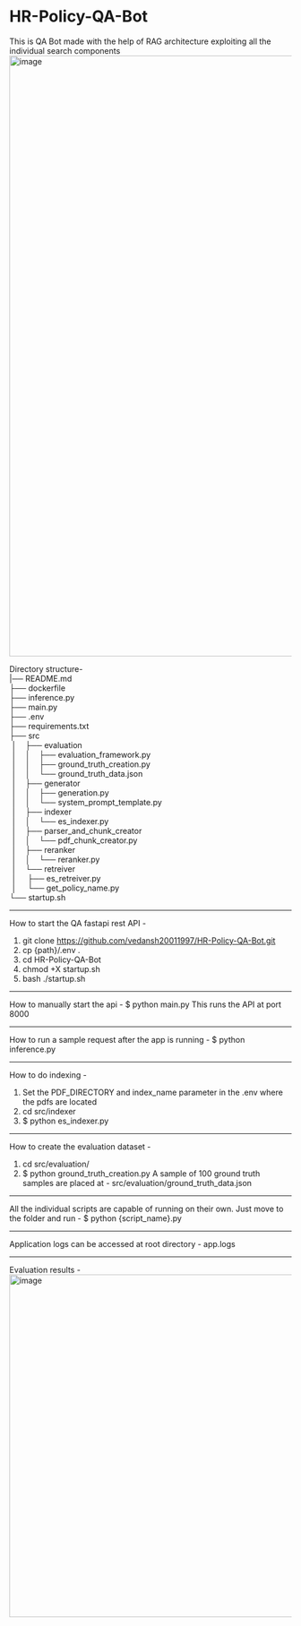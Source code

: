# HR-Policy-QA-Bot
This is QA Bot made with the help of RAG architecture exploiting all the individual search components
<img width="1073" alt="image" src="https://github.com/user-attachments/assets/f3be4187-b6d2-4064-a316-25b41105a7c6">

Directory structure-<br>
|── README.md <br>
├── dockerfile <br>
├── inference.py <br>
├── main.py <br>
├── .env <br>
├── requirements.txt <br>
├── src <br>
&nbsp;│&nbsp;&nbsp;&nbsp;&nbsp;├── evaluation <br>
&nbsp;│&nbsp;&nbsp;&nbsp;&nbsp;│&nbsp;&nbsp;&nbsp;&nbsp;├── evaluation_framework.py <br>
&nbsp;│&nbsp;&nbsp;&nbsp;&nbsp;│&nbsp;&nbsp;&nbsp;&nbsp;├── ground_truth_creation.py <br>
&nbsp;│&nbsp;&nbsp;&nbsp;&nbsp;│&nbsp;&nbsp;&nbsp;&nbsp;└── ground_truth_data.json <br>
&nbsp;│&nbsp;&nbsp;&nbsp;&nbsp;├── generator <br>
&nbsp;│&nbsp;&nbsp;&nbsp;&nbsp;│&nbsp;&nbsp;&nbsp;&nbsp;├── generation.py <br>
&nbsp;│&nbsp;&nbsp;&nbsp;&nbsp;│&nbsp;&nbsp;&nbsp;&nbsp;└── system_prompt_template.py <br>
&nbsp;│&nbsp;&nbsp;&nbsp;&nbsp;├── indexer <br>
&nbsp;│&nbsp;&nbsp;&nbsp;&nbsp;│&nbsp;&nbsp;&nbsp;&nbsp;└── es_indexer.py <br>
&nbsp;│&nbsp;&nbsp;&nbsp;&nbsp;├── parser_and_chunk_creator <br>
&nbsp;│&nbsp;&nbsp;&nbsp;&nbsp;│&nbsp;&nbsp;&nbsp;&nbsp;└── pdf_chunk_creator.py <br>
&nbsp;│&nbsp;&nbsp;&nbsp;&nbsp;├── reranker <br>
&nbsp;│&nbsp;&nbsp;&nbsp;&nbsp;│&nbsp;&nbsp;&nbsp;&nbsp;└── reranker.py <br>
&nbsp;│&nbsp;&nbsp;&nbsp;&nbsp;└── retreiver <br>
&nbsp;│&nbsp;&nbsp;&nbsp;&nbsp; ├── es_retreiver.py <br>
&nbsp;│&nbsp;&nbsp;&nbsp;&nbsp; └── get_policy_name.py <br>
└── startup.sh <br>
___________________________________________________________________________________________________________________________________________________________________________________

How to start the QA fastapi rest API - 
1. git clone https://github.com/vedansh20011997/HR-Policy-QA-Bot.git
2. cp {path}/.env .
2. cd HR-Policy-QA-Bot
3. chmod +X startup.sh
4. bash ./startup.sh
___________________________________________________________________________________________________________________________________________________________________________________

How to manually start the api - 
$ python main.py
This runs the API at port 8000
___________________________________________________________________________________________________________________________________________________________________________________

How to run a sample request after the app is running - 
$ python inference.py
___________________________________________________________________________________________________________________________________________________________________________________

How to do indexing - 
1. Set the PDF_DIRECTORY and index_name parameter in the .env where the pdfs are located
2. cd src/indexer
3. $ python es_indexer.py
___________________________________________________________________________________________________________________________________________________________________________________

How to create the evaluation dataset - 
1. cd src/evaluation/
2. $ python ground_truth_creation.py
A sample of 100 ground truth samples are placed at - src/evaluation/ground_truth_data.json
___________________________________________________________________________________________________________________________________________________________________________________

All the individual scripts are capable of running on their own. 
Just move to the folder and run - 
$ python {script_name}.py
___________________________________________________________________________________________________________________________________________________________________________________

Application logs can be accessed at root directory - app.logs
___________________________________________________________________________________________________________________________________________________________________________________

Evaluation results - 
<img width="612" alt="image" src="https://github.com/user-attachments/assets/e8a5e058-ce25-447e-9ed6-34977ad39aea">

